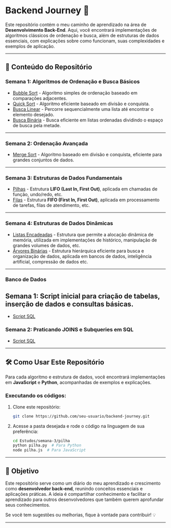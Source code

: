 # Backend Journey 🚀

Este repositório contém o meu caminho de aprendizado na área de **Desenvolvimento Back-End**. Aqui, você encontrará implementações de algoritmos clássicos de ordenação e busca, além de estruturas de dados essenciais, com explicações sobre como funcionam, suas complexidades e exemplos de aplicação.

---

## 📌 Conteúdo do Repositório

### Semana 1: Algoritmos de Ordenação e Busca Básicos
- [Bubble Sort](backend-journey\Estudos\AlgortimosDeBusca\semana-1\bubble-sort) - Algoritmo simples de ordenação baseado em comparações adjacentes.
- [Quick Sort](backend-journey\Estudos\AlgortimosDeBusca\semana-1\quick-sort) - Algoritmo eficiente baseado em divisão e conquista.
- [Busca Linear](backend-journey\Estudos\AlgortimosDeBusca\semana-1\busca-linear) - Percorre sequencialmente uma lista até encontrar o elemento desejado.
- [Busca Binária](backend-journey\Estudos\AlgortimosDeBusca\semana-1\busca-binaria) - Busca eficiente em listas ordenadas dividindo o espaço de busca pela metade.

---

### Semana 2: Ordenação Avançada
- [Merge Sort](backend-journey\Estudos\AlgortimosDeBusca\semana-2\merge-sort-implementation) - Algoritmo baseado em divisão e conquista, eficiente para grandes conjuntos de dados.

---

### Semana 3: Estruturas de Dados Fundamentais
- [Pilhas](backend-journey\Estudos\AlgortimosDeBusca\semana-3) - Estrutura **LIFO (Last In, First Out)**, aplicada em chamadas de função, undo/redo, etc.
- [Filas](backend-journey\Estudos\AlgortimosDeBusca\semana-3) - Estrutura **FIFO (First In, First Out)**, aplicada em processamento de tarefas, filas de atendimento, etc.

---

### Semana 4: Estruturas de Dados Dinâmicas
- [Listas Encadeadas](backend-journey\Estudos\AlgortimosDeBusca\semana-4) - Estrutura que permite a alocação dinâmica de memória, utilizada em implementações de histórico, manipulação de grandes volumes de dados, etc.
- [Árvores Binárias](backend-journey\Estudos\AlgortimosDeBusca\semana-4) - Estrutura hierárquica eficiente para busca e organização de dados, aplicada em bancos de dados, inteligência artificial, compressão de dados etc.

---

### Banco de Dados 

## Semana 1: Script inicial para criação de tabelas, inserção de dados e consultas básicas.
- [Script SQL](backend-journey\Estudos\BancoDeDados\semana-1) 

### Semana 2: Praticando JOINS e Subqueries em SQL
- [Script SQL](backend-journey\Estudos\BancoDeDados\semana-2) 

---

## 🛠️ Como Usar Este Repositório

Para cada algoritmo e estrutura de dados, você encontrará implementações em **JavaScript** e **Python**, acompanhadas de exemplos e explicações. 

### Executando os códigos:
1. Clone este repositório:
   ```bash
   git clone https://github.com/seu-usuario/backend-journey.git
   ```
2. Acesse a pasta desejada e rode o código na linguagem de sua preferência:
   ```bash
   cd Estudos/semana-3/pilha
   python pilha.py  # Para Python
   node pilha.js  # Para JavaScript
   ```

---

## 🎯 Objetivo

Este repositório serve como um diário do meu aprendizado e crescimento como **desenvolvedor back-end**, reunindo conceitos essenciais e aplicações práticas. A ideia é compartilhar conhecimento e facilitar o aprendizado para outros desenvolvedores que também querem aprofundar seus conhecimentos.

Se você tem sugestões ou melhorias, fique à vontade para contribuir! 💡

---




